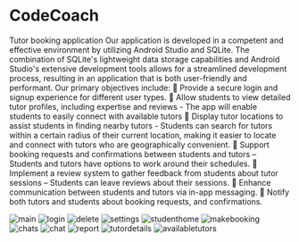 # CodeCoach
Tutor booking application
Our application is developed in a competent and effective environment by utilizing Android Studio and SQLite. The combination of SQLite's lightweight data storage capabilities and Android Studio's extensive development tools allows for a streamlined development process, resulting in an application that is both user-friendly and performant.
Our primary objectives include: 
	Provide a secure login and signup experience for different user types.
	Allow students to view detailed tutor profiles, including expertise and reviews - The app will enable students to easily connect with available tutors
	Display tutor locations to assist students in finding nearby tutors - Students can search for tutors within a certain radius of their current location, making it easier to locate and connect with tutors who are geographically convenient.
	Support booking requests and confirmations between students and tutors – Students and tutors have options to work around their schedules. 
	Implement a review system to gather feedback from students about tutor sessions – Students can leave reviews about their sessions. 
	Enhance communication between students and tutors via in-app messaging.
	Notify both tutors and students about booking requests, and confirmations.

![main](https://github.com/user-attachments/assets/0b7218d2-833c-4036-b125-3f23198e233b)
![login](https://github.com/user-attachments/assets/88487a79-495d-4729-8fed-38c104e6133a)
![delete](https://github.com/user-attachments/assets/ca29a7a4-c559-46b2-b4d9-6041b7e05834)
![settings](https://github.com/user-attachments/assets/56632f01-8a9b-4de2-82c8-63987042b129)
![studenthome](https://github.com/user-attachments/assets/968f6736-be3f-4f1b-9541-7418a20e1069)
![makebooking](https://github.com/user-attachments/assets/f7853248-47ae-4d11-bef9-49ae14329489)
![chats](https://github.com/user-attachments/assets/79c131db-725f-48e4-82cd-0c499423a462)
![chat](https://github.com/user-attachments/assets/9035b578-7070-454c-9d39-bb45a13a3343)
![report](https://github.com/user-attachments/assets/2499a91c-8e33-4aaf-918e-ae4575df1256)
![tutordetails](https://github.com/user-attachments/assets/ea4fef7e-6ff1-4cea-ba2d-c264eb62f7d6)
![availabletutors](https://github.com/user-attachments/assets/fc41daf6-5899-4537-b1b5-d844bb35aba2)
